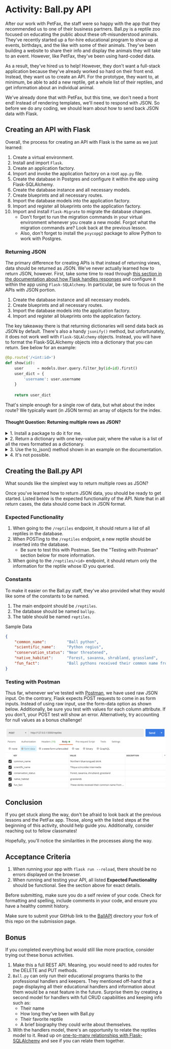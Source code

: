 # Activity: Ball.py API

After our work with PetFax, the staff were so happy with the app that they recommended us to one of their business partners. Ball.py is a reptile zoo focused on educating the public about these oft-misunderstood animals. They've recently started up a for-hire educational program to show up at events, birthdays, and the like with some of their animals. They've been building a website to share their info and display the animals they will take to an event. However, like PetFax, they've been using hard-coded data.

As a result, they've hired us to help! However, they don't want a full-stack application because they've already worked so hard on their front end. Instead, they want us to create an API. For the prototype, they want to, at minimum, be able to add a new reptile, get a whole list of their reptiles, and get information about an individual animal.

We've already done that with PetFax, but this time, we don't need a front end! Instead of rendering templates, we'll need to respond with JSON. So before we do any coding, we should learn about how to send back JSON data with Flask.

## Creating an API with Flask

Overall, the process for creating an API with Flask is the same as we just learned:

1. Create a virtual environment.
2. Install and import `Flask`.
3. Create an application factory.
4. Import and invoke the application factory on a root `app.py` file.
5. Create the database in Postgres and configure it within the app using Flask-SQLAlchemy.
6. Create the database instance and all necessary models.
7. Create blueprints and all necessary routes.
8. Import the database models into the application factory.
9. Import and register all blueprints onto the application factory.
10. Import and install `Flask-Migrate` to migrate the database changes.
    - Don't forget to run the migration commands in your virtual environment whenever you create a new model. Forgot what the migration commands are? Look back at the previous lesson.
    - Also, don't forget to install the `psycopg2` package to allow Python to work with Postgres.

### Returning JSON

The primary difference for creating APIs is that instead of returning views, data should be returned as JSON. We've never actually learned how to return JSON, however. First, take some time to read through [this section in the documentation about how Flask handles responses](https://flask.palletsprojects.com/en/2.0.x/quickstart/#about-responses) and configure it within the app using `Flask-SQLAlchemy`. In particular, be sure to focus on the APIs with JSON portion.

1. Create the database instance and all necessary models.
2. Create blueprints and all necessary routes.
3. Import the database models into the application factory.
4. Import and register all blueprints onto the application factory.

The key takeaway there is that returning dictionaries will send data back as JSON by default. There's also a handy `jsonify()` method, but unfortunately, it does not work well with `Flask-SQLAlchemy` objects. Instead, you will have to format the Flask-SQLAlchemy objects into a dictionary that you can return. See below for an example:

```python
@bp.route('/<int:id>')
def show(id):
    user      = models.User.query.filter_by(id=id).first()
    user_dict = {
        'username': user.username
    }

    return user_dict
```

That's simple enough for a single row of data, but what about the index route? We typically want (in JSON terms) an array of objects for the index.

#### Thought Question: Returning multiple rows as JSON?

<details>
    <summary>1. Install a package to do it for me.</summary>

    Incorrect - While this is a valid solution and there are packages out there, it isn't the quickest or simplest for such a small app
</details>
<details>
    <summary>2. Return a dictionary with one key-value pair, where the value is a list of all the rows formatted as a dictionary.</summary>

    Correct! - Now how would you go about doing this? Hint: Think about defining the dictionary with an empty list value first, then use loops and append()
</details>
<details>
    <summary>3. Use the to_json() method shown in an example on the documentation.</summary>

    Incorrect - This method is not native to Python or Flask; it is part of a Python library called Pandas, which again would not be the quickest or simplest solution for our case.
</details>
<details>
    <summary>4. It's not possible.</summary>

    Incorrect
</details>

## Creating the Ball.py API
What sounds like the simplest way to return multiple rows as JSON?

Once you've learned how to return JSON data, you should be ready to get started. Listed below is the expected functionality of the API. Note that in all return cases, the data should come back in JSON format.

### Expected Functionality

1. When going to the `/reptiles` endpoint, it should return a list of all reptiles in the database.
2. When POSTing to the `/reptiles` endpoint, a new reptile should be inserted into the database.
   - Be sure to test this with Postman. See the "Testing with Postman" section below for more information.
3. When going to the `/reptiles/<id>` endpoint, it should return only the information for the reptile whose ID you queried.

### Constants

To make it easier on the Ball.py staff, they've also provided what they would like some of the constants to be named.

1. The main endpoint should be `/reptiles`.
2. The database should be named `ballpy`.
3. The table should be named `reptiles`.

Sample Data

```json
{
    "common_name":         "Ball python",
    "scientific_name":     "Python regius",
    "conservation_status": "Near threatened",
    "native_habitat":      "Forest, savanna, shrubland, grassland",
    "fun_fact":            "Ball pythons received their common name from their behavior of curling up into a ball when threatened."
}
```

### Testing with Postman

Thus far, whenever we've tested with [Postman](https://www.postman.com/downloads/), we have used raw JSON input. On the contrary, Flask expects POST requests to come in as form inputs. Instead of using raw input, use the form-data option as shown below. Additionally, be sure you test with values for each column attribute. If you don't, your POST test will show an error. Alternatively, try accounting for null values as a bonus challenge!

![Screenshot of what testing in Postman should look like](lessons-ppp-6-apis-with-flask-Activity.1.png)

## Conclusion

If you get stuck along the way, don't be afraid to look back at the previous lessons and the PetFax app. Those, along with the listed steps at the beginning of this activity, should help guide you. Additionally, consider reaching out to fellow classmates!

Hopefully, you'll notice the similarities in the processes along the way.

## Acceptance Criteria

1. When running your app with `flask run --reload`, there should be no errors displayed on the browser.
2. When running and testing your API, all listed **Expected Functionality** should be functional. See the section above for exact details.

Before submitting, make sure you do a self review of your code. Check for formatting and spelling, include comments in your code, and ensure you have a healthy commit history.

Make sure to submit your GitHub link to the [BallAPI](BallAPI) directory your fork of this repo on the submission page.

## Bonus

If you completed everything but would still like more practice, consider trying out these bonus activities.

1. Make this a full REST API. Meaning, you would need to add routes for the DELETE and PUT methods.
2. `Ball.py` can only run their educational programs thanks to the professional handlers and keepers. They mentioned off-hand that a page displaying all their educational handlers and information about them would be a neat feature in the future. Surprise them by creating a second model for handlers with full CRUD capabilities and keeping info such as:
   - Their name
   - How long they've been with Ball.py
   - Their favorite reptile
   - A brief biography they could write about themselves.
3. With the handlers model, there's an opportunity to relate the reptiles model to it. Read up on [one-to-many relationships with Flask-SQLAlchemy](https://flask-sqlalchemy.palletsprojects.com/en/2.x/models/#one-to-many-relationships) and see if you can relate them together.
